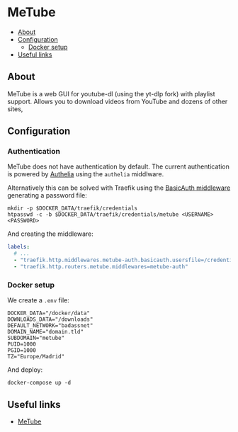 # MeTube

- [About](#about)
- [Configuration](#configuration)
  * [Docker setup](#docker-setup)
- [Useful links](#useful-links)

## About

MeTube is a web GUI for youtube-dl (using the yt-dlp fork) with playlist
support. Allows you to download videos from YouTube and dozens of other sites,

## Configuration

### Authentication

MeTube does not have authentication by default. The current authentication is
powered by [Authelia](../authelia//README.md) using the `authelia` middlware.

Alternatively this can be solved with Traefik using the [BasicAuth middleware](https://doc.traefik.io/traefik/middlewares/http/basicauth/) generating a password file:

    mkdir -p $DOCKER_DATA/traefik/credentials
    htpasswd -c -b $DOCKER_DATA/traefik/credentials/metube <USERNAME> <PASSWORD>

And creating the middleware:

```yml
labels:
  # ...
  - "traefik.http.middlewares.metube-auth.basicauth.usersfile=/credentials/metube"
  - "traefik.http.routers.metube.middlewares=metube-auth"
```

### Docker setup

We create a `.env` file:

```shell
DOCKER_DATA="/docker/data"
DOWNLOADS_DATA="/downloads"
DEFAULT_NETWORK="badassnet"
DOMAIN_NAME="domain.tld"
SUBDOMAIN="metube"
PUID=1000
PGID=1000
TZ="Europe/Madrid"
```

And deploy:

    docker-compose up -d

## Useful links

- [MeTube](https://github.com/alexta69/metube)
